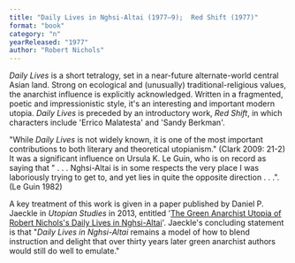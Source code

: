 ```yaml
---
title: "Daily Lives in Nghsi-Altai (1977–9);  Red Shift (1977)"
format: "book"
category: "n"
yearReleased: "1977"
author: "Robert Nichols"
---
```

_Daily Lives_ is a short tetralogy, set in a near-future alternate-world central Asian land. Strong on ecological and (unusually) traditional-religious values, the anarchist influence is explicitly acknowledged. Written in a fragmented, poetic and impressionistic style, it's an interesting and important modern utopia. _Daily Lives_ is preceded by an introductory work, _Red Shift_, in  which characters include 'Errico Malatesta' and 'Sandy Berkman'.

"While _Daily Lives_ is not widely  known, it is one of the most important contributions to both literary  and theoretical utopianism." (Clark 2009: 21-2) It was a significant  influence on Ursula K. Le Guin, who is on record as saying that " . . .  Nghsi-Altai is in some respects the very place I was laboriously trying  to get to, and yet lies in quite the opposite direction . . .". (Le Guin  1982)

A key treatment of this work is given in a paper published by Daniel P. Jaeckle in _Utopian Studies_ in 2013, entitled '<a href="ttps://www.jstor.org/stable/pdf/10.5325/utopianstudies.24.2.0264.pdf?refreqid=excelsior:b016597718812ea3744adadf19b48258&ab_segments=&origin=&acceptTC=1">The Green Anarchist Utopia of Robert Nichols's Daily Lives in Nghsi-Altai</a>'. Jaeckle's concluding statement is that "_Daily Lives in Nghsi-Altai_ remains a model of how to blend instruction and delight that over thirty years later green anarchist authors would still do well to emulate."
